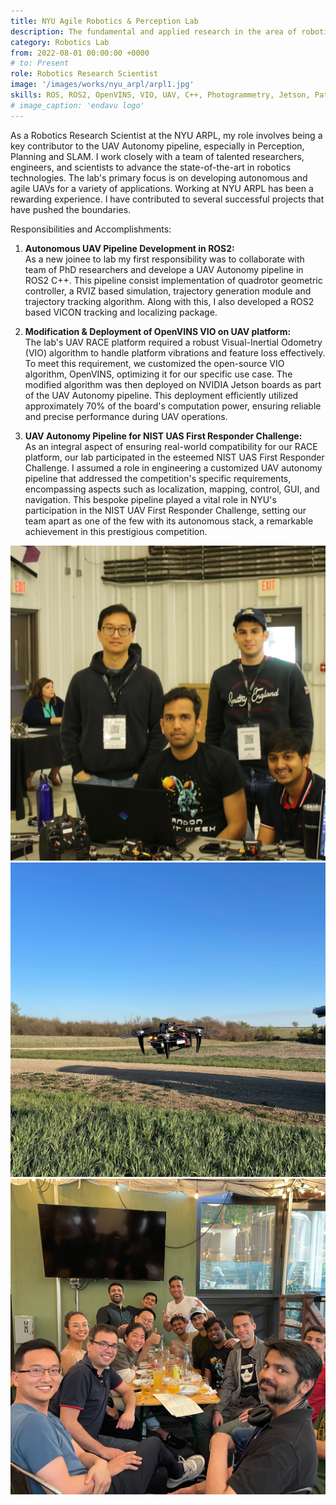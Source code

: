 ```yaml
---
title: NYU Agile Robotics & Perception Lab
description: The fundamental and applied research in the area of robotics autonomy aim to create agile autonomous machines.
category: Robotics Lab
from: 2022-08-01 00:00:00 +0000
# to: Present
role: Robotics Research Scientist
image: '/images/works/nyu_arpl/arpl1.jpg'
skills: ROS, ROS2, OpenVINS, VIO, UAV, C++, Photogrammetry, Jetson, Path Planning, Trajectory Planning
# image_caption: 'endavu logo'
---
```


As a Robotics Research Scientist at the NYU ARPL, my role involves being a key contributor to the UAV Autonomy pipeline, especially in Perception, Planning and SLAM. I work closely with a team of talented researchers, engineers, and scientists to advance the state-of-the-art in robotics technologies. The lab's primary focus is on developing autonomous and agile UAVs for a variety of applications. Working at NYU ARPL has been a rewarding experience. I have contributed to several successful projects that have pushed the boundaries. 

Responsibilities and Accomplishments:

1. **Autonomous UAV Pipeline Development in ROS2:**  
    As a new joinee to lab my first responsibility was to collaborate with team of PhD researchers and develope a UAV Autonomy pipeline in ROS2 C++. This pipeline consist implementation of quadrotor geometric controller, a RVIZ based simulation, trajectory generation module and trajectory tracking algorithm. Along with this, I also developed a ROS2 based VICON tracking and localizing package.  

2. **Modification & Deployment of OpenVINS VIO on UAV platform:**  
    The lab's UAV RACE platform required a robust Visual-Inertial Odometry (VIO) algorithm to handle platform vibrations and feature loss effectively. To meet this requirement, we customized the open-source VIO algorithm, OpenVINS, optimizing it for our specific use case. The modified algorithm was then deployed on NVIDIA Jetson boards as part of the UAV Autonomy pipeline. This deployment efficiently utilized approximately 70% of the board's computation power, ensuring reliable and precise performance during UAV operations.

3. **UAV Autonomy Pipeline for NIST UAS First Responder Challenge:**  
    As an integral aspect of ensuring real-world compatibility for our RACE platform, our lab participated in the esteemed NIST UAS First Responder Challenge. I assumed a role in engineering a customized UAV autonomy pipeline that addressed the competition's specific requirements, encompassing aspects such as localization, mapping, control, GUI, and navigation. This bespoke pipeline played a vital role in NYU's participation in the NIST UAV First Responder Challenge, setting our team apart as one of the few with its autonomous stack, a remarkable achievement in this prestigious competition.


<!-- Video embedd -->
<!-- <p><iframe src="https://www.youtube.com/embed/yiSRTLj_rT8" loading="lazy" frameborder="0" allowfullscreen></iframe></p>
*My video medallion as a team lead - unfortunately, only in Czech* -->

<!-- Link with word -->
<!-- As the company's principles of work were facing towards the goal of becoming a [Teal Organization](https://workology.com/what-is-a-teal-organization/) with holocratic principles, my role as a team leader was **more representative and strategic than managerial** as the right to make decisions was always in the hands of the whole team. The role was **focused mainly on leadership and facilitating all information flow** - in other words: ensuring that everyone was informed of everything they needed to and providing context for any decisions that had to be made. -->


<!-- Adding image gallery -->
<div class="gallery-box">
  <div class="gallery">
    <img src="/images/works/nyu_arpl/nist_arpl.jpg" loading="lazy" alt="NIST UAS Challenge">
    <img src="/images/works/nyu_arpl/race.jpg" loading="lazy" alt="RACE UAV Platform">
    <img src="/images/works/nyu_arpl/team.jpg" loading="lazy" alt="NYU ARPL Team">
  </div>
</div>